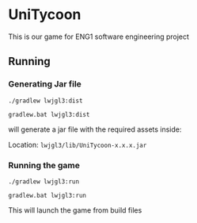 # UniTycoon
 
This is our game for ENG1 software engineering project

## Running

### Generating Jar file

```
./gradlew lwjgl3:dist 
```
```aidl
gradlew.bat lwjgl3:dist
```
will generate a jar file with the required assets inside:

Location:
``lwjgl3/lib/UniTycoon-x.x.x.jar``

### Running the game

```
./gradlew lwjgl3:run
```
```aidl
gradlew.bat lwjgl3:run
```

This will launch the game from build files 
